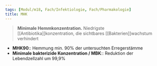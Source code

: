 ```yaml
---
tags: [Modul/m18, Fach/Infektiologie, Fach/Pharmakologie]
title: MHK
---
```

> **Minimale Hemmkonzentration.** Niedrigste [[Antibiotika]]konzentration, die sichtbares [[Bakterien]]wachstum verhindert
- **MHK90**:: Hemmung min. 90% der untersuchten Erregerstämme
- **Minimale bakterizide Konzentration / MBK**:: Reduktion der Lebendzellzahl um 99,9%